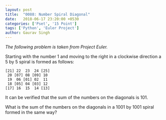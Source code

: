 ```yaml
---
layout: post
title:  "0088: Number Spiral Diagonal"
date:   2018-06-17 23:20:00 +0530
categories: ['Pset', '15 Point']
tags: ['Python', 'Euler Project']
author: Gaurav Singh
---
```


_The following problem is taken from Project Euler._

Starting with the number 1 and moving to the right in a clockwise direction a 5 by 5 spiral is formed as follows:

```
[21] 22  23  24 [25]
 20 [07] 08 [09] 10
 19  06 [01] 02  11
 18 [05] 04 [03] 12
[17] 16  15  14 [13]
```
It can be verified that the sum of the numbers on the diagonals is 101.

What is the sum of the numbers on the diagonals in a 1001 by 1001 spiral formed in the same way?
